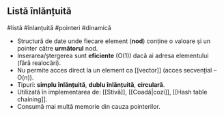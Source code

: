 ## Listă înlănțuită  
#listă #înlanțuită #pointeri #dinamică

- Structură de date unde fiecare element (**nod**) conține o valoare și un pointer către **următorul** nod.
- Inserarea/ștergerea sunt **eficiente** (O(1)) dacă ai adresa elementului (fără realocări).
- Nu permite acces direct la un element ca [[vector]] (acces secvențial – O(n)).
- Tipuri: **simplu înlănțuită**, **dublu înlănțuită**, **circulară**.
- Utilizată în implementarea de: [[Stivă]], [[Coadă|cozi]], [[Hash table chaining]].
- Consumă mai multă memorie din cauza pointerilor.

